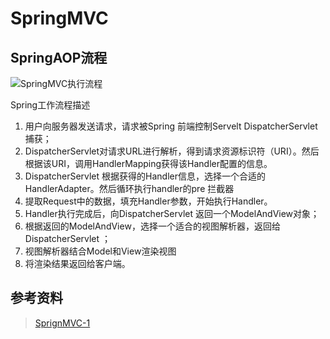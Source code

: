 # SpringMVC

## SpringAOP流程

![SpringMVC执行流程](../../img/Spring/SpringMVC执行流程.png)

Spring工作流程描述
1. 用户向服务器发送请求，请求被Spring 前端控制Servelt DispatcherServlet捕获；
2. DispatcherServlet对请求URL进行解析，得到请求资源标识符（URI）。然后根据该URI，调用HandlerMapping获得该Handler配置的信息。
3. DispatcherServlet 根据获得的Handler信息，选择一个合适的HandlerAdapter。然后循环执行handler的pre 拦截器
4.  提取Request中的数据，填充Handler参数，开始执行Handler。
5.  Handler执行完成后，向DispatcherServlet 返回一个ModelAndView对象；
6.  根据返回的ModelAndView，选择一个适合的视图解析器，返回给DispatcherServlet ；
7. 视图解析器结合Model和View渲染视图
8. 将渲染结果返回给客户端。

## 参考资料
>[SprignMVC-1](https://juejin.im/post/5c3cadf56fb9a049ac796839)